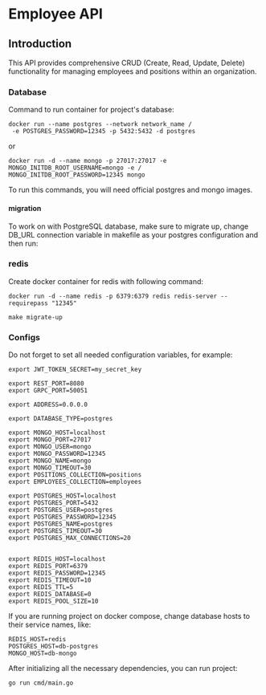 # Employee API

## Introduction

This API provides comprehensive CRUD (Create, Read, Update, Delete) functionality for managing employees and positions within an organization.

### Database

Command to run container for project's database:

```
docker run --name postgres --network network_name /
 -e POSTGRES_PASSWORD=12345 -p 5432:5432 -d postgres
```

or

```
docker run -d --name mongo -p 27017:27017 -e MONGO_INITDB_ROOT_USERNAME=mongo -e /
MONGO_INITDB_ROOT_PASSWORD=12345 mongo
```

To run this commands, you will need official postgres and mongo images.


#### migration
To work on with PostgreSQL database, make sure to migrate up, change DB_URL connection variable in makefile as your postgres configuration and then run:

### redis

Create docker container for redis with following command:

```
docker run -d --name redis -p 6379:6379 redis redis-server --requirepass "12345"
```

```make migrate-up```

### Configs

Do not forget to set all needed configuration variables, for example: 

```
export JWT_TOKEN_SECRET=my_secret_key

export REST_PORT=8080
export GRPC_PORT=50051

export ADDRESS=0.0.0.0

export DATABASE_TYPE=postgres

export MONGO_HOST=localhost
export MONGO_PORT=27017
export MONGO_USER=mongo
export MONGO_PASSWORD=12345
export MONGO_NAME=mongo
export MONGO_TIMEOUT=30
export POSITIONS_COLLECTION=positions
export EMPLOYEES_COLLECTION=employees

export POSTGRES_HOST=localhost
export POSTGRES_PORT=5432
export POSTGRES_USER=postgres
export POSTGRES_PASSWORD=12345
export POSTGRES_NAME=postgres
export POSTGRES_TIMEOUT=30
export POSTGRES_MAX_CONNECTIONS=20


export REDIS_HOST=localhost
export REDIS_PORT=6379
export REDIS_PASSWORD=12345
export REDIS_TIMEOUT=10
export REDIS_TTL=5
export REDIS_DATABASE=0
export REDIS_POOL_SIZE=10

```

If you are running project on docker compose, change database hosts to their service names, like: 
```
REDIS_HOST=redis
POSTGRES_HOST=db-postgres
MONGO_HOST=db-mongo
```

After initializing all the necessary dependencies, you can run project:
```
go run cmd/main.go
```